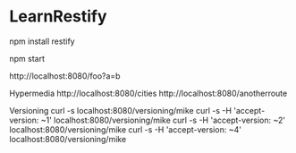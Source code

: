 # LearnRestify

npm install restify

npm start


http://localhost:8080/foo?a=b

Hypermedia
http://localhost:8080/cities
http://localhost:8080/anotherroute


Versioning
curl -s localhost:8080/versioning/mike
curl -s -H 'accept-version: ~1' localhost:8080/versioning/mike
curl -s -H 'accept-version: ~2' localhost:8080/versioning/mike
curl -s -H 'accept-version: ~4' localhost:8080/versioning/mike

